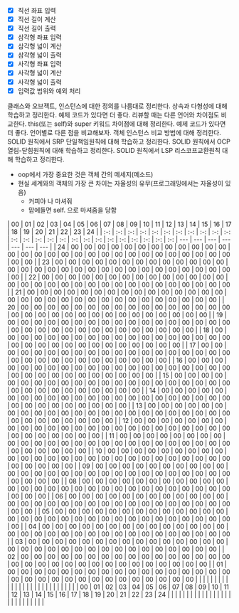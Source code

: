 - [x] 직선 좌표 입력
- [x] 직선 길이 계산
- [x] 직선 길이 출력
- [x] 삼각형 좌표 입력
- [x] 삼각형 넓이 계산
- [x] 삼각형 넓이 출력
- [x] 사각형 좌표 입력
- [x] 사각형 넓이 계산
- [x] 사각형 넓이 출력
- [x] 입력값 범위와 예외 처리

클래스와 오브젝트, 인스턴스에 대한 정의를 나름대로 정리한다.
상속과 다형성에 대해 학습하고 정리한다.
예제 코드가 있다면 더 좋다. 리뷰할 때는 다른 언어와 차이점도 비교한다.
this(또는 self)와 super 키워드 차이점에 대해 정리한다.
예제 코드가 있다면 더 좋다. 언어별로 다른 점을 비교해보자.
객체 인스턴스 비교 방법에 대해 정리한다.
SOLID 원칙에서 SRP 단일책임원칙에 대해 학습하고 정리한다.
SOLID 원칙에서 OCP 열림-닫힘원칙에 대해 학습하고 정리한다.
SOLID 원칙에서 LSP 리스코프교환원칙 대해 학습하고 정리한다.

- oop에서 가장 중요한 것은 객체 간의 메세지(메소드)
- 현실 세계와의 객체의 가장 큰 차이는 자율성의 유무(프로그래밍에서는 자율성이 있음)
  - 커피야 나 마셔줘
  - 맘에들면 self. 으로 마셔줌을 당함

| 00  | 01  | 02  | 03  | 04  | 05  | 06  | 07  | 08  | 09  | 10  | 11  | 12  | 13  | 14  | 15  | 16  | 17  | 18  | 19  | 20  | 21  | 22  | 23  | 24  |
| :-: | :-: | :-: | :-: | :-: | :-: | :-: | :-: | :-: | :-: | :-: | :-: | :-: | :-: | :-: | :-: | :-: | :-: | :-: | :-: | :-: | :-: | :-: | :-: | :-: | --- | --- | --- | --- | --- | --- | --- |
| 24  | 00  | 00  | 00  | 00  | 00  | 00  | 00  | 00  | 00  | 00  | 00  | 00  | 00  | 00  | 00  | 00  | 00  | 00  | 00  | 00  | 00  | 00  | 00  | 00  | 00  | 00  | 00  | 00  | 00  | 00  | 00  |
| 23  | 00  | 00  | 00  | 00  | 00  | 00  | 00  | 00  | 00  | 00  | 00  | 00  | 00  | 00  | 00  | 00  | 00  | 00  | 00  | 00  | 00  | 00  | 00  | 00  | 00  | 00  | 00  | 00  | 00  | 00  | 00  |
| 22  | 00  | 00  | 00  | 00  | 00  | 00  | 00  | 00  | 00  | 00  | 00  | 00  | 00  | 00  | 00  | 00  | 00  | 00  | 00  | 00  | 00  | 00  | 00  | 00  | 00  | 00  | 00  | 00  | 00  | 00  | 00  |
| 21  | 00  | 00  | 00  | 00  | 00  | 00  | 00  | 00  | 00  | 00  | 00  | 00  | 00  | 00  | 00  | 00  | 00  | 00  | 00  | 00  | 00  | 00  | 00  | 00  | 00  | 00  | 00  | 00  | 00  | 00  | 00  |
| 20  | 00  | 00  | 00  | 00  | 00  | 00  | 00  | 00  | 00  | 00  | 00  | 00  | 00  | 00  | 00  | 00  | 00  | 00  | 00  | 00  | 00  | 00  | 00  | 00  | 00  | 00  | 00  | 00  | 00  | 00  | 00  |
| 19  | 00  | 00  | 00  | 00  | 00  | 00  | 00  | 00  | 00  | 00  | 00  | 00  | 00  | 00  | 00  | 00  | 00  | 00  | 00  | 00  | 00  | 00  | 00  | 00  | 00  | 00  | 00  | 00  | 00  | 00  | 00  |
| 18  | 00  | 00  | 00  | 00  | 00  | 00  | 00  | 00  | 00  | 00  | 00  | 00  | 00  | 00  | 00  | 00  | 00  | 00  | 00  | 00  | 00  | 00  | 00  | 00  | 00  | 00  | 00  | 00  | 00  | 00  | 00  |
| 17  | 00  | 00  | 00  | 00  | 00  | 00  | 00  | 00  | 00  | 00  | 00  | 00  | 00  | 00  | 00  | 00  | 00  | 00  | 00  | 00  | 00  | 00  | 00  | 00  | 00  | 00  | 00  | 00  | 00  | 00  | 00  |
| 16  | 00  | 00  | 00  | 00  | 00  | 00  | 00  | 00  | 00  | 00  | 00  | 00  | 00  | 00  | 00  | 00  | 00  | 00  | 00  | 00  | 00  | 00  | 00  | 00  | 00  | 00  | 00  | 00  | 00  | 00  | 00  |
| 15  | 00  | 00  | 00  | 00  | 00  | 00  | 00  | 00  | 00  | 00  | 00  | 00  | 00  | 00  | 00  | 00  | 00  | 00  | 00  | 00  | 00  | 00  | 00  | 00  | 00  | 00  | 00  | 00  | 00  | 00  | 00  |
| 14  | 00  | 00  | 00  | 00  | 00  | 00  | 00  | 00  | 00  | 00  | 00  | 00  | 00  | 00  | 00  | 00  | 00  | 00  | 00  | 00  | 00  | 00  | 00  | 00  | 00  | 00  | 00  | 00  | 00  | 00  | 00  |
| 13  | 00  | 00  | 00  | 00  | 00  | 00  | 00  | 00  | 00  | 00  | 00  | 00  | 00  | 00  | 00  | 00  | 00  | 00  | 00  | 00  | 00  | 00  | 00  | 00  | 00  | 00  | 00  | 00  | 00  | 00  | 00  |
| 12  | 00  | 00  | 00  | 00  | 00  | 00  | 00  | 00  | 00  | 00  | 00  | 00  | 00  | 00  | 00  | 00  | 00  | 00  | 00  | 00  | 00  | 00  | 00  | 00  | 00  | 00  | 00  | 00  | 00  | 00  | 00  |
| 11  | 00  | 00  | 00  | 00  | 00  | 00  | 00  | 00  | 00  | 00  | 00  | 00  | 00  | 00  | 00  | 00  | 00  | 00  | 00  | 00  | 00  | 00  | 00  | 00  | 00  | 00  | 00  | 00  | 00  | 00  | 00  |
| 10  | 00  | 00  | 00  | 00  | 00  | 00  | 00  | 00  | 00  | 00  | 00  | 00  | 00  | 00  | 00  | 00  | 00  | 00  | 00  | 00  | 00  | 00  | 00  | 00  | 00  | 00  | 00  | 00  | 00  | 00  | 00  |
| 09  | 00  | 00  | 00  | 00  | 00  | 00  | 00  | 00  | 00  | 00  | 00  | 00  | 00  | 00  | 00  | 00  | 00  | 00  | 00  | 00  | 00  | 00  | 00  | 00  | 00  | 00  | 00  | 00  | 00  | 00  | 00  |
| 08  | 00  | 00  | 00  | 00  | 00  | 00  | 00  | 00  | 00  | 00  | 00  | 00  | 00  | 00  | 00  | 00  | 00  | 00  | 00  | 00  | 00  | 00  | 00  | 00  | 00  | 00  | 00  | 00  | 00  | 00  | 00  |
| 06  | 00  | 00  | 00  | 00  | 00  | 00  | 00  | 00  | 00  | 00  | 00  | 00  | 00  | 00  | 00  | 00  | 00  | 00  | 00  | 00  | 00  | 00  | 00  | 00  | 00  | 00  | 00  | 00  | 00  | 00  | 00  |
| 05  | 00  | 00  | 00  | 00  | 00  | 00  | 00  | 00  | 00  | 00  | 00  | 00  | 00  | 00  | 00  | 00  | 00  | 00  | 00  | 00  | 00  | 00  | 00  | 00  | 00  | 00  | 00  | 00  | 00  | 00  | 00  |
| 04  | 00  | 00  | 00  | 00  | 00  | 00  | 00  | 00  | 00  | 00  | 00  | 00  | 00  | 00  | 00  | 00  | 00  | 00  | 00  | 00  | 00  | 00  | 00  | 00  | 00  | 00  | 00  | 00  | 00  | 00  | 00  |
| 03  | 00  | 00  | 00  | 00  | 00  | 00  | 00  | 00  | 00  | 00  | 00  | 00  | 00  | 00  | 00  | 00  | 00  | 00  | 00  | 00  | 00  | 00  | 00  | 00  | 00  | 00  | 00  | 00  | 00  | 00  | 00  |
| 02  | 00  | 00  | 00  | 00  | 00  | 00  | 00  | 00  | 00  | 00  | 00  | 00  | 00  | 00  | 00  | 00  | 00  | 00  | 00  | 00  | 00  | 00  | 00  | 00  | 00  | 00  | 00  | 00  | 00  | 00  | 00  |
| 01  | 00  | 00  | 00  | 00  | 00  | 00  | 00  | 00  | 00  | 00  | 00  | 00  | 00  | 00  | 00  | 00  | 00  | 00  | 00  | 00  | 00  | 00  | 00  | 00  | 00  | 00  | 00  | 00  | 00  | 00  | 00  |
|     |     |     |     |     |     |     |     |     |     |     |     |     |     |     |     |     |     |     |     |     |     |     |     |     |
| 00  | 01  | 02  | 03  | 04  | 05  | 06  | 07  | 08  | 09  | 10  | 11  | 12  | 13  | 14  | 15  | 16  | 17  | 18  | 19  | 20  | 21  | 22  | 23  | 24  |
|     |     |     |     |     |     |     |     |     |     |     |     |     |     |     |     |     |     |     |     |     |     |     |     |     |
